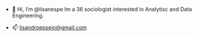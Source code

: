 - 👋 Hi, I’m @lisanespe
Im a 36 sociologist interested in Analytisc and Data Engineering.

- 📫 lisandroepsejo@gmail.com

<!---
lisanespe/lisanespe is a ✨ special ✨ repository because its `README.md` (this file) appears on your GitHub profile.
You can click the Preview link to take a look at your changes.
--->
